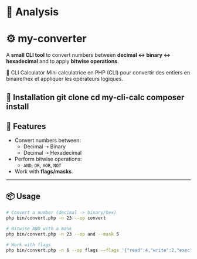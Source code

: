 # 🔎 Analysis  
# ⚙️ my-converter  

A **small CLI tool** to convert numbers between **decimal ↔ binary ↔ hexadecimal** and to apply **bitwise operations**.

🧮 CLI Calculator
Mini calculatrice en PHP (CLI) pour convertir des entiers en binaire/hex et appliquer les opérateurs logiques.

🚀 Installation
git clone <repo>
cd my-cli-calc
composer install
---

## 🚀 Features  
- Convert numbers between:
  - Decimal ➝ Binary  
  - Decimal ➝ Hexadecimal  
- Perform bitwise operations:
  - `AND`, `OR`, `XOR`, `NOT`  
- Work with **flags/masks**.

---

## 📦 Usage  

```bash
# Convert a number (decimal -> binary/hex)
php bin/convert.php -n 23 --op convert

# Bitwise AND with a mask
php bin/convert.php -n 23 --op and --mask 5

# Work with flags
php bin/convert.php -n 6 --op flags --flags '{"read":4,"write":2,"exec":1}'
